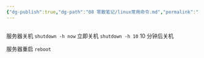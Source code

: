 ```yaml
---
{"dg-publish":true,"dg-path":"08 零散笔记/linux常用命令.md","permalink":"/08 零散笔记/linux常用命令/","created":"2024-12-31","updated":"2024-12-31"}
---
```



## 

服务器关机
`shutdown -h now` 立即关机
`shutdown -h 10` 10 分钟后关机

服务器重启
`reboot`
